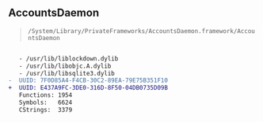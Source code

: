 ## AccountsDaemon

> `/System/Library/PrivateFrameworks/AccountsDaemon.framework/AccountsDaemon`

```diff

   - /usr/lib/liblockdown.dylib
   - /usr/lib/libobjc.A.dylib
   - /usr/lib/libsqlite3.dylib
-  UUID: 7F0D85A4-F4CB-30C2-89EA-79E75B351F10
+  UUID: E437A9FC-3DE0-316D-8F50-04DB0735D09B
   Functions: 1954
   Symbols:   6624
   CStrings:  3379

```
